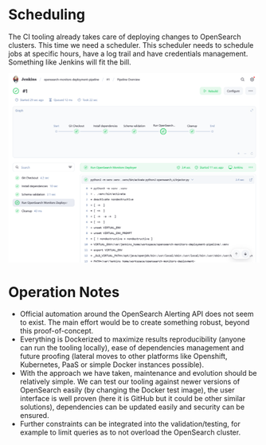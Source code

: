 # Scheduling
The CI tooling already takes care of deploying changes to OpenSearch clusters. This time we need a scheduler.
This scheduler needs to schedule jobs at specific hours, have a log trail and have credentials management. Something like Jenkins will fit the bill.

![scheduler](screenshots/scheduler_jenkins.png?raw=true)

# Operation Notes
- Official automation around the OpenSearch Alerting API does not seem to exist. The main effort would be to create something robust, beyond this proof-of-concept.
- Everything is Dockerized to maximize results reproducibility (anyone can run the tooling locally), ease of dependencies management and future proofing (lateral moves to other platforms like Openshift, Kubernetes, PaaS or simple Docker instances possible).
- With the approach we have taken, maintenance and evolution should be relatively simple. We can test our tooling against newer versions of OpenSearch easily (by changing the Docker test image), the user interface is well proven (here it is GitHub but it could be other similar solutions), dependencies can be updated easily and security can be ensured.
- Further constraints can be integrated into the validation/testing, for example to limit queries as to not overload the OpenSearch cluster.
